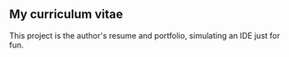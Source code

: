 ## My curriculum vitae

This project is the author's resume and portfolio, simulating an IDE just for fun.
